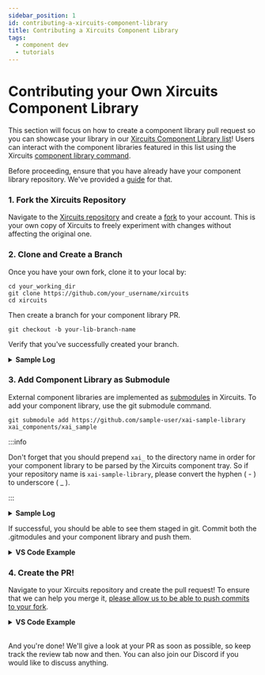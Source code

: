 ```yaml
---
sidebar_position: 1
id: contributing-a-xircuits-component-library
title: Contributing a Xircuits Component Library
tags:
  - component dev
  - tutorials
---
```


# Contributing your Own Xircuits Component Library

This section will focus on how to create a component library pull request so you can showcase your library in our [Xircuits Component Library list](https://github.com/XpressAI/xircuits/tree/master/xai_components#readme)! Users can interact with the component libraries featured in this list using the Xircuits [component library command](main/references/cli-commands.md).

Before proceeding, ensure that you have already have your component library repository. We've provided a [guide](/docs/main/developer-guide/creating-a-xircuits-component-library.md) for that.


### 1. Fork the Xircuits Repository

  Navigate to the [Xircuits repository](https://github.com/XpressAI/xircuits) and create a [fork](https://github.com/XpressAI/xircuits/fork) to your account. This is your own copy of Xircuits to freely experiment with changes without affecting the original one.

### 2. Clone and Create a Branch

  Once you have your own fork, clone it to your local by:

  ```
  cd your_working_dir
  git clone https://github.com/your_username/xircuits
  cd xircuits
  ```

  Then create a branch for your component library PR.

  ```
  git checkout -b your-lib-branch-name
  ```

  Verify that you've successfully created your branch.

  <details>
    <summary><b>Sample Log</b></summary>

    sample-user@LAPTOP MINGW64 ~/Documents/Github/xircuits-sample-user-fork
    $ git clone https://github.com/sample-user/xircuits
    Cloning into 'xircuits'...
    remote: Enumerating objects: 5820, done.
    remote: Counting objects: 100% (5820/5820), done.
    remote: Compressing objects: 100% (1687/1687), done.
    remote: Total 5820 (delta 4064), reused 5750 (delta 4039), pack-reused 0
    Receiving objects: 100% (5820/5820), 8.52 MiB | 7.69 MiB/s, done.
    Resolving deltas: 100% (4064/4064), done.

    sample-user@LAPTOP MINGW64 ~/Documents/Github/xircuits-sample-user-fork
    $ cd xircuits/

    sample-user@LAPTOP MINGW64 ~/Documents/Github/xircuits-sample-user-fork/xircuits (master)
    $ git checkout -b sample-user/new-component-lib
    Switched to a new branch 'sample-user/new-component-lib'
  </details>

### 3. Add Component Library as Submodule

  External component libraries are implemented as [submodules](https://github.com/XpressAI/xircuits/blob/master/adr/0003-Refactor%20Component%20Libraries%20as%20Submodules.md) in Xircuits. To add your component library, use the git submodule command.

  ```
  git submodule add https://github.com/sample-user/xai-sample-library xai_components/xai_sample
  ```

  
:::info

Don't forget that you should prepend `xai_` to the directory name in order for your component library to be parsed by the Xircuits component tray. So if your repository name is `xai-sample-library`, please convert the hyphen ( - ) to underscore ( _ ).

:::
  <details>
    <summary><b>Sample Log</b></summary>

    sample-user@LAPTOP-GO9QVI9H MINGW64 ~/Documents/Github/xircuits-sample-user-fork/xircuits (master)
    $ git submodule add https://github.com/sample-user/xai-sample-library xai_components/xai_sample
    Cloning into 'C:/Users/sample-user/Documents/Github/xircuits-sample-user-fork/xircuits/xai_components/xai_sample'...
    remote: Enumerating objects: 7, done.
    remote: Counting objects: 100% (7/7), done.
    remote: Compressing objects: 100% (6/6), done.
    remote: Total 7 (delta 0), reused 6 (delta 0), pack-reused 0
    Receiving objects: 100% (7/7), 6.06 KiB | 6.06 MiB/s, done.
    warning: in the working copy of '.gitmodules', LF will be replaced by CRLF the next time Git touches it
  </details>
  
  If successful, you should be able to see them staged in git. Commit both the .gitmodules and your component library and push them.  
  <details>
  <summary><b>VS Code Example</b></summary>
    <p align="center">
    <img src="/img/docs/vscode-submodule.png"></img></p>
  </details>

### 4. Create the PR! 

Navigate to your Xircuits repository and create the pull request! To ensure that we can help you merge it, [please allow us to be able to push commits to your fork](https://docs.github.com/en/pull-requests/collaborating-with-pull-requests/working-with-forks/allowing-changes-to-a-pull-request-branch-created-from-a-fork#enabling-repository-maintainer-permissions-on-existing-pull-requests). 

  <details>
  <summary><b>VS Code Example</b></summary>
    <p align="center">
    <img src="/img/docs/submit-component-lib-pr.png"></img></p>
  </details><br/>

And you're done! We'll give a look at your PR as soon as possible, so keep track the review tab now and then. You can also join our Discord if you would like to discuss anything. 